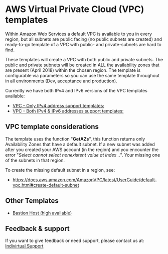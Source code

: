 # AWS Virtual Private Cloud (VPC) templates 
Within Amazon Web Services a default VPC is available to you in every region, but all subnets are public facing 
(no public subnets are created) and ready-to-go template of a VPC with public- and private-subnets are hard to find. 

These templates will create a VPC with both public and private subnets. The public and private subnets will be created in ALL the availability zones that are present (April 2018) within the chosen region. The template is configurable via parameters so you can use the same template throughout in all environments (Dev, acceptance and production).

Currently we have both IPv4 and IPv6 versions of the VPC templates available:

* [VPC - Only IPv4 address support templates:](./README_VPC_IPv4.md)
* [VPC - Both IPv4 & IPv6 addresses support templates:](./README_VPC_IPv6.md)

## VPC template considerations 
The template uses the function "**GetAZs**", this function returns only Availability Zones that have a default subnet. If a new subnet was added after you created your AWS account (in the region) and you encounter the error "*Select cannot select nonexistent value at index ..*". Your missing one of the subnets in that region.

To create the missing default subnet in a region, see:
* https://docs.aws.amazon.com/AmazonVPC/latest/UserGuide/default-vpc.html#create-default-subnet

## Other Templates
* [Bastion Host (high available)](../bastion/)

## Feedback & support
If you want to give feedback or need support, please contact us at: [Indivirtual Support](mailto:support@indivirtual.com)
